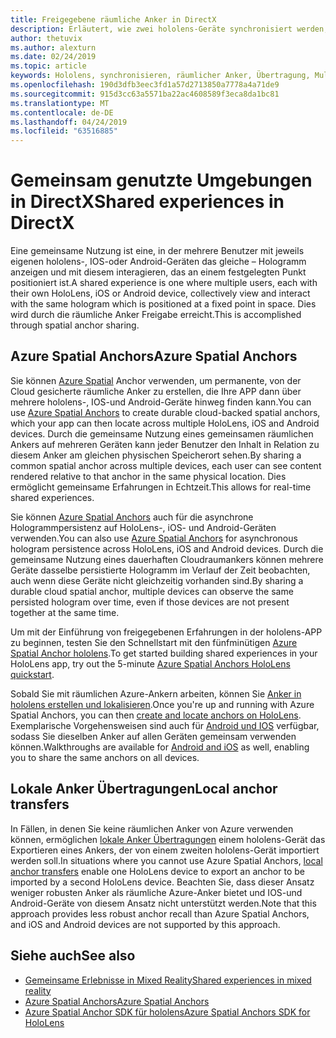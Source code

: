 ```yaml
---
title: Freigegebene räumliche Anker in DirectX
description: Erläutert, wie zwei hololens-Geräte synchronisiert werden, indem räumliche Anker gemeinsam genutzt werden.
author: thetuvix
ms.author: alexturn
ms.date: 02/24/2019
ms.topic: article
keywords: Hololens, synchronisieren, räumlicher Anker, Übertragung, Multiplayer, Ansicht, Szenario, Exemplarische Vorgehensweise, Beispielcode, Azure, räumliche Azure-Anker, ASA
ms.openlocfilehash: 190d3dfb3eec3fd1a57d2713850a7778a4a71de9
ms.sourcegitcommit: 915d3cc63a5571ba22ac4608589f3eca8da1bc81
ms.translationtype: MT
ms.contentlocale: de-DE
ms.lasthandoff: 04/24/2019
ms.locfileid: "63516885"
---
```

# <a name="shared-experiences-in-directx"></a><span data-ttu-id="07666-104">Gemeinsam genutzte Umgebungen in DirectX</span><span class="sxs-lookup"><span data-stu-id="07666-104">Shared experiences in DirectX</span></span>

<span data-ttu-id="07666-105">Eine gemeinsame Nutzung ist eine, in der mehrere Benutzer mit jeweils eigenen hololens-, IOS-oder Android-Geräten das gleiche – Hologramm anzeigen und mit diesem interagieren, das an einem festgelegten Punkt positioniert ist.</span><span class="sxs-lookup"><span data-stu-id="07666-105">A shared experience is one where multiple users, each with their own HoloLens, iOS or Android device, collectively view and interact with the same hologram which is positioned at a fixed point in space.</span></span> <span data-ttu-id="07666-106">Dies wird durch die räumliche Anker Freigabe erreicht.</span><span class="sxs-lookup"><span data-stu-id="07666-106">This is accomplished through spatial anchor sharing.</span></span>

## <a name="azure-spatial-anchors"></a><span data-ttu-id="07666-107">Azure Spatial Anchors</span><span class="sxs-lookup"><span data-stu-id="07666-107">Azure Spatial Anchors</span></span>

<span data-ttu-id="07666-108">Sie können <a href="https://docs.microsoft.com/azure/spatial-anchors/overview" target="_blank">Azure Spatial</a> Anchor verwenden, um permanente, von der Cloud gesicherte räumliche Anker zu erstellen, die Ihre APP dann über mehrere hololens-, IOS-und Android-Geräte hinweg finden kann.</span><span class="sxs-lookup"><span data-stu-id="07666-108">You can use <a href="https://docs.microsoft.com/azure/spatial-anchors/overview" target="_blank">Azure Spatial Anchors</a> to create durable cloud-backed spatial anchors, which your app can then locate across multiple HoloLens, iOS and Android devices.</span></span>  <span data-ttu-id="07666-109">Durch die gemeinsame Nutzung eines gemeinsamen räumlichen Ankers auf mehreren Geräten kann jeder Benutzer den Inhalt in Relation zu diesem Anker am gleichen physischen Speicherort sehen.</span><span class="sxs-lookup"><span data-stu-id="07666-109">By sharing a common spatial anchor across multiple devices, each user can see content rendered relative to that anchor in the same physical location.</span></span>  <span data-ttu-id="07666-110">Dies ermöglicht gemeinsame Erfahrungen in Echtzeit.</span><span class="sxs-lookup"><span data-stu-id="07666-110">This allows for real-time shared experiences.</span></span>

<span data-ttu-id="07666-111">Sie können <a href="https://docs.microsoft.com/azure/spatial-anchors/overview" target="_blank">Azure Spatial Anchors</a> auch für die asynchrone Hologrammpersistenz auf HoloLens-, iOS- und Android-Geräten verwenden.</span><span class="sxs-lookup"><span data-stu-id="07666-111">You can also use <a href="https://docs.microsoft.com/azure/spatial-anchors/overview" target="_blank">Azure Spatial Anchors</a> for asynchronous hologram persistence across HoloLens, iOS and Android devices.</span></span>  <span data-ttu-id="07666-112">Durch die gemeinsame Nutzung eines dauerhaften Cloudraumankers können mehrere Geräte dasselbe persistierte Hologramm im Verlauf der Zeit beobachten, auch wenn diese Geräte nicht gleichzeitig vorhanden sind.</span><span class="sxs-lookup"><span data-stu-id="07666-112">By sharing a durable cloud spatial anchor, multiple devices can observe the same persisted hologram over time, even if those devices are not present together at the same time.</span></span>

<span data-ttu-id="07666-113">Um mit der Einführung von freigegebenen Erfahrungen in der hololens-APP zu beginnen, testen Sie den Schnellstart mit den fünfminütigen <a href="https://docs.microsoft.com/azure/spatial-anchors/quickstarts/get-started-hololens" target="_blank">Azure Spatial Anchor hololens</a>.</span><span class="sxs-lookup"><span data-stu-id="07666-113">To get started building shared experiences in your HoloLens app, try out the 5-minute <a href="https://docs.microsoft.com/azure/spatial-anchors/quickstarts/get-started-hololens" target="_blank">Azure Spatial Anchors HoloLens quickstart</a>.</span></span>

<span data-ttu-id="07666-114">Sobald Sie mit räumlichen Azure-Ankern arbeiten, können Sie <a href="https://docs.microsoft.com/azure/spatial-anchors/concepts/create-locate-anchors-cpp-winrt" target="_blank">Anker in hololens erstellen und lokalisieren</a>.</span><span class="sxs-lookup"><span data-stu-id="07666-114">Once you're up and running with Azure Spatial Anchors, you can then <a href="https://docs.microsoft.com/azure/spatial-anchors/concepts/create-locate-anchors-cpp-winrt" target="_blank">create and locate anchors on HoloLens</a>.</span></span>  <span data-ttu-id="07666-115">Exemplarische Vorgehensweisen sind auch für <a href="https://docs.microsoft.com/azure/spatial-anchors/create-locate-anchors-overview" target="_blank">Android und IOS</a> verfügbar, sodass Sie dieselben Anker auf allen Geräten gemeinsam verwenden können.</span><span class="sxs-lookup"><span data-stu-id="07666-115">Walkthroughs are available for <a href="https://docs.microsoft.com/azure/spatial-anchors/create-locate-anchors-overview" target="_blank">Android and iOS</a> as well, enabling you to share the same anchors on all devices.</span></span>

## <a name="local-anchor-transfers"></a><span data-ttu-id="07666-116">Lokale Anker Übertragungen</span><span class="sxs-lookup"><span data-stu-id="07666-116">Local anchor transfers</span></span>

<span data-ttu-id="07666-117">In Fällen, in denen Sie keine räumlichen Anker von Azure verwenden können, ermöglichen [lokale Anker Übertragungen](local-anchor-transfers-in-directx.md) einem hololens-Gerät das Exportieren eines Ankers, der von einem zweiten hololens-Gerät importiert werden soll.</span><span class="sxs-lookup"><span data-stu-id="07666-117">In situations where you cannot use Azure Spatial Anchors, [local anchor transfers](local-anchor-transfers-in-directx.md) enable one HoloLens device to export an anchor to be imported by a second HoloLens device.</span></span>  <span data-ttu-id="07666-118">Beachten Sie, dass dieser Ansatz weniger robusten Anker als räumliche Azure-Anker bietet und IOS-und Android-Geräte von diesem Ansatz nicht unterstützt werden.</span><span class="sxs-lookup"><span data-stu-id="07666-118">Note that this approach provides less robust anchor recall than Azure Spatial Anchors, and iOS and Android devices are not supported by this approach.</span></span>

## <a name="see-also"></a><span data-ttu-id="07666-119">Siehe auch</span><span class="sxs-lookup"><span data-stu-id="07666-119">See also</span></span>
* [<span data-ttu-id="07666-120">Gemeinsame Erlebnisse in Mixed Reality</span><span class="sxs-lookup"><span data-stu-id="07666-120">Shared experiences in mixed reality</span></span>](shared-experiences-in-mixed-reality.md)
* <span data-ttu-id="07666-121"><a href="https://docs.microsoft.com/azure/spatial-anchors" target="_blank">Azure Spatial Anchors</a></span><span class="sxs-lookup"><span data-stu-id="07666-121"><a href="https://docs.microsoft.com/azure/spatial-anchors" target="_blank">Azure Spatial Anchors</a></span></span>
* <span data-ttu-id="07666-122"><a href="https://docs.microsoft.com/cpp/api/spatial-anchors/winrt/" target="_blank">Azure Spatial Anchor SDK für hololens</a></span><span class="sxs-lookup"><span data-stu-id="07666-122"><a href="https://docs.microsoft.com/cpp/api/spatial-anchors/winrt/" target="_blank">Azure Spatial Anchors SDK for HoloLens</a></span></span>